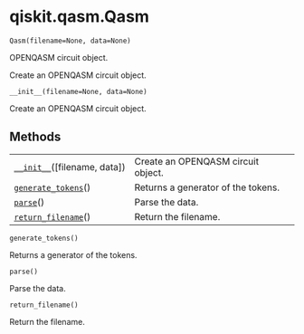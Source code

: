 <span id="qiskit-qasm-qasm" />

# qiskit.qasm.Qasm

`Qasm(filename=None, data=None)`

OPENQASM circuit object.

Create an OPENQASM circuit object.

`__init__(filename=None, data=None)`

Create an OPENQASM circuit object.

## Methods

|                                                                                             |                                    |
| ------------------------------------------------------------------------------------------- | ---------------------------------- |
| [`__init__`](#qiskit.qasm.Qasm.__init__ "qiskit.qasm.Qasm.__init__")(\[filename, data])     | Create an OPENQASM circuit object. |
| [`generate_tokens`](#qiskit.qasm.Qasm.generate_tokens "qiskit.qasm.Qasm.generate_tokens")() | Returns a generator of the tokens. |
| [`parse`](#qiskit.qasm.Qasm.parse "qiskit.qasm.Qasm.parse")()                               | Parse the data.                    |
| [`return_filename`](#qiskit.qasm.Qasm.return_filename "qiskit.qasm.Qasm.return_filename")() | Return the filename.               |

`generate_tokens()`

Returns a generator of the tokens.

`parse()`

Parse the data.

`return_filename()`

Return the filename.
